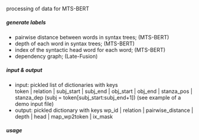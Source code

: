 processing of data for MTS-BERT

##### generate labels 
- pairwise distance between words in syntax trees; (MTS-BERT)
- depth of each word in syntax trees; (MTS-BERT)
- index of the syntactic head word for each word; (MTS-BERT)
- dependency graph; (Late-Fusion)  

##### input & output
- input: pickled list of dictionaries with keys  
  token | relation | subj_start | subj_end | obj_start | obj_end | stanza_pos | stanza_dep
  (subj = token[subj_start:subj_end+1])
  (see example of a demo input file)
- output: pickled dictionary with keys
  wp_id | relation | pairwise_distance | depth | head | map_wp2token | ix_mask
  
##### usage

